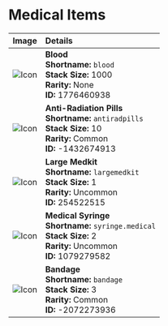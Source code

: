 # Medical Items

| Image | Details |
|:-----:|:--------|
| ![Icon](https://cdn.rusthelp.com/images/public/256/blood.png) | **Blood**<br>**Shortname:** `blood`<br>**Stack Size:** 1000<br>**Rarity:** None<br>**ID:** 1776460938 |
| ![Icon](https://cdn.rusthelp.com/images/public/256/antiradpills.png) | **Anti-Radiation Pills**<br>**Shortname:** `antiradpills`<br>**Stack Size:** 10<br>**Rarity:** Common<br>**ID:** -1432674913 |
| ![Icon](https://cdn.rusthelp.com/images/public/256/largemedkit.png) | **Large Medkit**<br>**Shortname:** `largemedkit`<br>**Stack Size:** 1<br>**Rarity:** Uncommon<br>**ID:** 254522515 |
| ![Icon](https://cdn.rusthelp.com/images/public/256/syringe-medical.png) | **Medical Syringe**<br>**Shortname:** `syringe.medical`<br>**Stack Size:** 2<br>**Rarity:** Uncommon<br>**ID:** 1079279582 |
| ![Icon](https://cdn.rusthelp.com/images/public/256/bandage.png) | **Bandage**<br>**Shortname:** `bandage`<br>**Stack Size:** 3<br>**Rarity:** Common<br>**ID:** -2072273936 |
